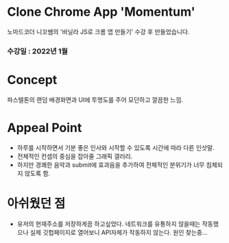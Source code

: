 # Clone Chrome App 'Momentum'  
노마드코더 니꼬쌤의 '바닐라 JS로 크롬 앱 만들기' 수강 후 만들었습니다.  

### 수강일 : 2022년 1월
  
 # Concept
 파스텔톤의 랜덤 배경화면과 UI에 투명도를 주어 모던하고 깔끔한 느낌.
 
 # Appeal Point
 + 하루를 시작하면서 기분 좋은 인사와 시작할 수 있도록 시간에 따라 다른 인삿말.
 + 전체적인 컨셉의 중심을 잡아줄 그래픽 갤러리.
 + 하지만 경쾌한 음악과 submit에 효과음을 추가하여 전체적인 분위기가 너무 침체되지 않도록 함.
 
 # 아쉬웠던 점
 + 유저의 현재주소를 저장하게끔 하고싶었다. 네트워크를 유통하지 않을때는 작동했으나 실제 깃헙페이지로 열어보니 API자체가 작동하지 않는다. 원인 찾는중...
